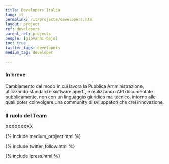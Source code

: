 ```yaml
---
title: Developers Italia
lang: it
permalink: /it/projects/developers.htm
layout: project
ref: developers
parent_ref: projects
people: [giovanni-bajo]
toc: true
twitter_tags: developers
medium_tag: developer

---
```


### In breve

Cambiamento del modo in cui lavora la Pubblica Amministrazione, utilizzando standard e software aperti, e realizzando API documentate pubblicamente, non con un linguaggio giuridico ma tecnico, intorno alle quali poter coinvolgere una community di sviluppatori che crei innovazione.

### Il ruolo del Team

XXXXXXXXX


{% include medium_project.html %}


{% include twitter_follow.html %}

{% include ipress.html %}
<div id="content-ipress" data-key="01e87bed-f52e-4d6d-af32-c4ea59fd300a" data-lang="it" data-size="100" data-tag="8"></div>
<script type="text/javascript" src="/js/ipress.js"></script>


